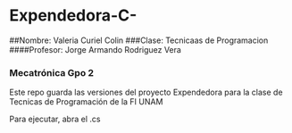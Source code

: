# Expendedora-C-
##Nombre: Valeria Curiel Colin
###Clase: Tecnicaas de Programacion
####Profesor: Jorge Armando Rodriguez Vera 
### Mecatrónica Gpo 2
Este repo guarda las versiones del proyecto Expendedora para la clase de Tecnicas de Programación de la FI UNAM

Para ejecutar, abra el .cs

